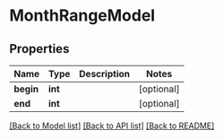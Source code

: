 # MonthRangeModel

## Properties
Name | Type | Description | Notes
------------ | ------------- | ------------- | -------------
**begin** | **int** |  | [optional] 
**end** | **int** |  | [optional] 

[[Back to Model list]](../README.md#documentation-for-models) [[Back to API list]](../README.md#documentation-for-api-endpoints) [[Back to README]](../README.md)


